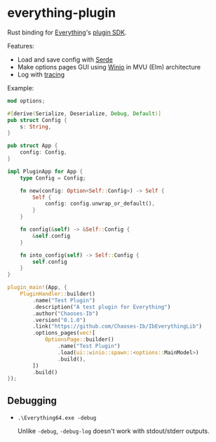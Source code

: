 # everything-plugin
Rust binding for [Everything](https://www.voidtools.com/)'s [plugin SDK](https://www.voidtools.com/forum/viewtopic.php?t=16535).

Features:
- Load and save config with [Serde](https://github.com/serde-rs/serde)
- Make options pages GUI using [Winio](https://github.com/compio-rs/winio) in MVU (Elm) architecture
- Log with [tracing](https://github.com/tokio-rs/tracing)

Example:
```rust
mod options;

#[derive(Serialize, Deserialize, Debug, Default)]
pub struct Config {
    s: String,
}

pub struct App {
    config: Config,
}

impl PluginApp for App {
    type Config = Config;

    fn new(config: Option<Self::Config>) -> Self {
        Self {
            config: config.unwrap_or_default(),
        }
    }

    fn config(&self) -> &Self::Config {
        &self.config
    }

    fn into_config(self) -> Self::Config {
        self.config
    }
}

plugin_main!(App, {
    PluginHandler::builder()
        .name("Test Plugin")
        .description("A test plugin for Everything")
        .author("Chaoses-Ib")
        .version("0.1.0")
        .link("https://github.com/Chaoses-Ib/IbEverythingLib")
        .options_pages(vec![
            OptionsPage::builder()
                .name("Test Plugin")
                .load(ui::winio::spawn::<options::MainModel>)
                .build(),
        ])
        .build()
});
```

## Debugging
- `.\Everything64.exe -debug`
  
  Unlike `-debug`, `-debug-log` doesn't work with stdout/stderr outputs.

